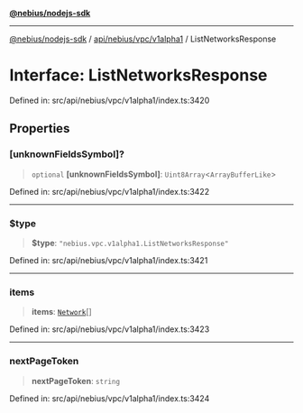 [**@nebius/nodejs-sdk**](../../../../../README.md)

***

[@nebius/nodejs-sdk](../../../../../README.md) / [api/nebius/vpc/v1alpha1](../README.md) / ListNetworksResponse

# Interface: ListNetworksResponse

Defined in: src/api/nebius/vpc/v1alpha1/index.ts:3420

## Properties

### \[unknownFieldsSymbol\]?

> `optional` **\[unknownFieldsSymbol\]**: `Uint8Array`\<`ArrayBufferLike`\>

Defined in: src/api/nebius/vpc/v1alpha1/index.ts:3422

***

### $type

> **$type**: `"nebius.vpc.v1alpha1.ListNetworksResponse"`

Defined in: src/api/nebius/vpc/v1alpha1/index.ts:3421

***

### items

> **items**: [`Network`](Network.md)[]

Defined in: src/api/nebius/vpc/v1alpha1/index.ts:3423

***

### nextPageToken

> **nextPageToken**: `string`

Defined in: src/api/nebius/vpc/v1alpha1/index.ts:3424
